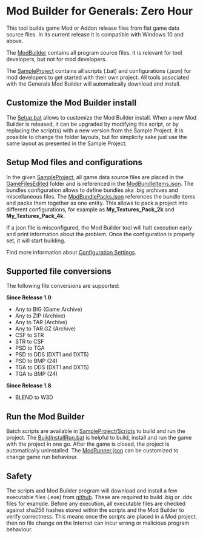 # Mod Builder for Generals: Zero Hour

This tool builds game Mod or Addon release files from flat game data source files. In its current release it is compatible with Windows 10 and above.

The [ModBuilder](ModBuilder) contains all program source files. It is relevant for tool developers, but not for mod developers.

The [SampleProject](SampleProject) contains all scripts (.bat) and configurations (.json) for mod developers to get started with their own project. All tools associated with the Generals Mod Builder will automatically download and install.

## Customize the Mod Builder install

The [Setup.bat](SampleProject/Scripts/Windows/Setup.bat) allows to customize the Mod Builder install. When a new Mod Builder is released, it can be upgraded by modifying this script, or by replacing the script(s) with a new version from the Sample Project. It is possible to change the folder layouts, but for simplicity sake just use the same layout as presented in the Sample Project.

## Setup Mod files and configurations

In the given [SampleProject](SampleProject), all game data source files are placed in the [GameFilesEdited](SampleProject/GameFilesEdited) folder and is referenced in the [ModBundleItems.json](SampleProject/ModBundleItems.json). The bundles configuration allows to define bundles aka .big archives and miscellaneous files. The [ModBundlePacks.json](SampleProject/ModBundlePacks.json) references the bundle items and packs them together as one entity. This allows to pack a project into different configurations, for example as **My_Textures_Pack_2k** and **My_Textures_Pack_4k**.

If a json file is misconfigured, the Mod Builder tool will halt execution early and print information about the problem. Once the configuration is properly set, it will start building.

Find more information about [Configuration Settings](SETTINGS.md).

## Supported file conversions

The following file conversions are supported:

**Since Release 1.0**

* Any to BIG (Game Archive)
* Any to ZIP (Archive)
* Any to TAR (Archive)
* Any to TAR.GZ (Archive)
* CSF to STR
* STR to CSF
* PSD to TGA
* PSD to DDS (DXT1 and DXT5)
* PSD to BMP (24)
* TGA to DDS (DXT1 and DXT5)
* TGA to BMP (24)

**Since Release 1.8**

* BLEND to W3D

## Run the Mod Builder

Batch scripts are available in [SampleProject/Scripts](SampleProject/Scripts) to build and run the project. The [BuildInstallRun.bat](SampleProject/Scripts/BuildInstallRun.bat) is helpful to build, install and run the game with the project in one go. After the game is closed, the project is automatically uninstalled. The [ModRunner.json](SampleProject/ModRunner.json) can be customized to change game run behaviour.

## Safety

The scripts and Mod Builder program will download and install a few executable files (.exe) from [github](https://github.com/TheSuperHackers/GeneralsTools). These are required to build .big or .dds files for example. Before any execution, all executable files are checked against sha256 hashes stored within the scripts and the Mod Builder to verify correctness. This means once the scripts are placed in a Mod project, then no file change on the Internet can incur wrong or malicious program behaviour.
